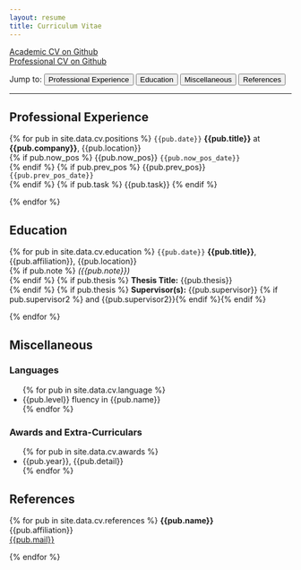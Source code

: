 ```yaml
---
layout: resume
title: Curriculum Vitae 
---
```


<i class="fa fa-fw fa-github"></i> [Academic CV on Github](https://github.com/Akshayanti/myCV/blob/CVs/Resume_academic.pdf)  
<i class="fa fa-fw fa-github"></i> [Professional CV on Github](https://github.com/Akshayanti/myCV/blob/CVs/Resume_professional.pdf)

Jump to: <a href="#professional-experience"><button>Professional Experience</button></a> <a href="#education"><button>Education</button></a> <a href="#miscellaneous"><button>Miscellaneous</button></a> <a href="#references"><button>References</button></a>

----

## Professional Experience

{% for pub in site.data.cv.positions %}
`{{pub.date}}`
**{{pub.title}}** at **{{pub.company}}**, {{pub.location}}<br />
{% if pub.now_pos %} {{pub.now_pos}} `{{pub.now_pos_date}}`<br />{% endif %}
{% if pub.prev_pos %} {{pub.prev_pos}} `{{pub.prev_pos_date}}`<br />{% endif %}
{% if pub.task %} {{pub.task}} {% endif %}

{% endfor %}

## Education

{% for pub in site.data.cv.education %}
`{{pub.date}}`
**{{pub.title}}**, {{pub.affiliation}}, {{pub.location}}<br />
{% if pub.note %} *({{pub.note}})*<br />{% endif %}
{% if pub.thesis %} **Thesis Title:** {{pub.thesis}}<br /> {% endif %}
{% if pub.thesis %} **Supervisor(s):** {{pub.supervisor}} {% if pub.supervisor2 %} and {{pub.supervisor2}}{% endif %}{% 
endif %}

{% endfor %}

## Miscellaneous
<p></p>

### Languages

<ul>
    {% for pub in site.data.cv.language %}
        <li>{{pub.level}} fluency in {{pub.name}}</li>
    {% endfor %}
</ul>

### Awards and Extra-Curriculars

<ul>
    {% for pub in site.data.cv.awards %}
        <li>{{pub.year}}, {{pub.detail}}</li>
    {% endfor %}
</ul>

## References

{% for pub in site.data.cv.references %}
**{{pub.name}}**<br />
{{pub.affiliation}}<br />
<i class="fa fa-fw fa-envelope-square"></i> [{{pub.mail}}](mailto:{{pub.mail}})

{% endfor %}
